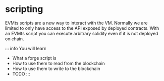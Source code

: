 # scripting

EVMts scripts are a new way to interact with the VM. Normally we are limited to only have access to the API exposed by deployed contracts. With an EVMts script you can execute arbitrary solidity even if it is not deployed on chain.

::: info You will learn

- What a forge script is
- How to use them to read from the blockchain
- How to use them to write to the blockchain
- TODO
  :::

